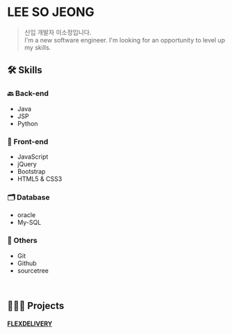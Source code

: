 
<!--
**2020-07-31/2020-07-31** is a ✨ _special_ ✨ repository because its `README.md` (this file) appears on your GitHub profile.

Here are some ideas to get you started:

- 🔭 I’m currently working on ...
- 🌱 I’m currently learning ...
- 👯 I’m looking to collaborate on ...
- 🤔 I’m looking for help with ...
- 💬 Ask me about ...
-  How to reach me: ...
- 😄 Pronouns: ...
- ⚡ Fun fact: ...
- 

## 👋 Resume
<a href=""></a>

## 📫 Contact information

-->
# LEE SO JEONG
> 신입 개발자 이소정입니다.<br>
> I'm a new software engineer. I'm looking for an opportunity to level up my skills.

## 🛠 Skills
### 🔙 Back-end
- Java
- JSP
- Python

### 🌈 Front-end
- JavaScript 
- jQuery
- Bootstrap
- HTML5 & CSS3

### 🗂 Database
- oracle
- My-SQL

### 👏 Others
- Git
- Github
- sourcetree
<br>

## 👩🏻‍💻 Projects
#### <a href="https://github.com/2020-07-31/FLEXDELIVERY">FLEXDELIVERY</a>
